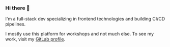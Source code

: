 ### Hi there 👋

I'm a full-stack dev specializing in frontend technologies and building CI/CD pipelines.

I mostly use this platform for workshops and not much else. To see my work, visit my [GitLab profile](https://gitlab.com/stephenwhitmore).
